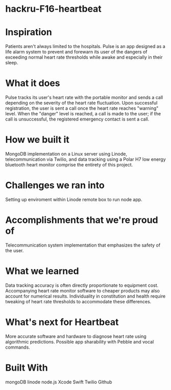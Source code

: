 # hackru-F16-heartbeat

# Inspiration
Patients aren't always limited to the hospitals. Pulse is an app designed as a life alarm system to prevent and forewarn its user of the dangers of exceeding normal heart rate thresholds while awake and especially in their sleep. 

# What it does
Pulse tracks its user's heart rate with the portable monitor and sends a call depending on the severity of the heart rate fluctuation. Upon successful registration, the user is sent a call once the heart rate reaches "warning" level. When the "danger" level is reached, a call is made to the user; if the call is unsuccessful, the registered emergency contact is sent a call.

# How we built it
MongoDB implementation on a Linux server using Linode, telecommunication via Twilio, and data tracking using a Polar H7 low energy bluetooth heart monitor comprise the entirety of this project.

# Challenges we ran into
Setting up enviroment within Linode remote box to run node app. 

# Accomplishments that we're proud of
Telecommunication system implementation that emphasizes the safety of the user.

# What we learned
Data tracking accuracy is often directly proportionate to equipment cost. Accompanying heart rate monitor software to cheaper products may also account for numerical results. Individuality in constitution and health require tweaking of heart rate thresholds to accommodate these differences.

# What's next for Heartbeat
More accurate software and hardware to diagnose heart rate using algorithmic predictions. Possible app sharability with Pebble and vocal commands.

# Built With
mongoDB
linode
node.js
Xcode
Swift
Twilio
Github
